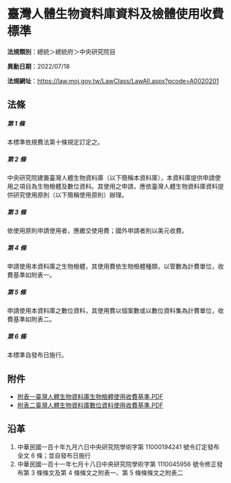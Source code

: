 # 臺灣人體生物資料庫資料及檢體使用收費標準




**法規類別**：總統＞總統府＞中央研究院目

**異動日期**：2022/07/18  

**法規網址**：https://law.moj.gov.tw/LawClass/LawAll.aspx?pcode=A0020201



## 法條
##### 第 1 條
本標準依規費法第十條規定訂定之。

##### 第 2 條
中央研究院建置臺灣人體生物資料庫（以下簡稱本資料庫），本資料庫提供申請使用之項目為生物檢體及數位資料。其使用之申請，應依臺灣人體生物資料庫資料提供研究使用原則（以下簡稱使用原則）辦理。

##### 第 3 條
依使用原則申請使用者，應繳交使用費；國外申請者則以美元收費。

##### 第 4 條
申請使用本資料庫之生物檢體，其使用費依生物檢體種類，以管數為計費單位，收費基準如附表一。

##### 第 5 條
申請使用本資料庫之數位資料，其使用費以個案數或以數位資料集為計費單位，收費基準如附表二。

##### 第 6 條
本標準自發布日施行。
## 附件
* [附表一臺灣人體生物資料庫生物檢體使用收費基準.PDF](https://law.moj.gov.tw/LawClass/LawGetFile.ashx?FileId=0000320425)
* [附表二臺灣人體生物資料庫數位資料使用收費基準.PDF](https://law.moj.gov.tw/LawClass/LawGetFile.ashx?FileId=0000320426)
## 沿革
1. 中華民國一百十年九月六日中央研究院學術字第 11000194241  號令訂定發布全文 6  條；並自發布日施行
1. 中華民國一百十一年七月十八日中央研究院學術字第 1110045956 號令修正發布第 3  條條文及第 4  條條文之附表一、第 5  條條條文之附表二
